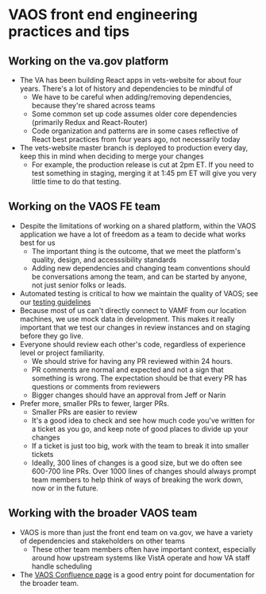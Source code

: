 # VAOS front end engineering practices and tips

## Working on the va.gov platform

- The VA has been building React apps in vets-website for about four years. There's a lot of history and dependencies to be mindful of
   - We have to be careful when adding/removing dependencies, because they're shared across teams
   - Some common set up code assumes older core dependencies (primarily Redux and React-Router)
   - Code organization and patterns are in some cases reflective of React best practices from four years ago, not necessarily today
- The vets-website master branch is deployed to production every day, keep this in mind when deciding to merge your changes
   - For example, the production release is cut at 2pm ET. If you need to test something in staging, merging it at 1:45 pm ET will give you very little time to do that testing.
    
## Working on the VAOS FE team

- Despite the limitations of working on a shared platform, within the VAOS application we have a lot of freedom as a team to decide what works best for us
   - The important thing is the outcome, that we meet the platform's quality, design, and accesssibility standards
   - Adding new dependencies and changing team conventions should be conversations among the team, and can be started by anyone, not just senior folks or leads.
- Automated testing is critical to how we maintain the quality of VAOS; see our [testing guidelines](../testing/fe_testing_guidance.md)
- Because most of us can't directly connect to VAMF from our location machines, we use mock data in development. This makes it really important that we test our changes in review instances and on staging before they go live.
- Everyone should review each other's code, regardless of experience level or project familiarity.
   - We should strive for having any PR reviewed within 24 hours.
   - PR comments are normal and expected and not a sign that something is wrong. The expectation should be that every PR has questions or comments from reviewers
   - Bigger changes should have an approval from Jeff or Narin
- Prefer more, smaller PRs to fewer, larger PRs.
   - Smaller PRs are easier to review
   - It's a good idea to check and see how much code you've written for a ticket as you go, and keep note of good places to divide up your changes
   - If a ticket is just too big, work with the team to break it into smaller tickets
   - Ideally, 300 lines of changes is a good size, but we do often see 600-700 line PRs. Over 1000 lines of changes should always prompt team members to help think of ways of breaking the work down, now or in the future.

## Working with the broader VAOS team

- VAOS is more than just the front end team on va.gov, we have a variety of dependencies and stakeholders on other teams
   - These other team members often have important context, especially around how upstream systems like VistA operate and how VA staff handle scheduling
- The [VAOS Confluence page](https://wiki.mobilehealth.va.gov/pages/viewpage.action?pageId=97259406) is a good entry point for documentation for the broader team.

